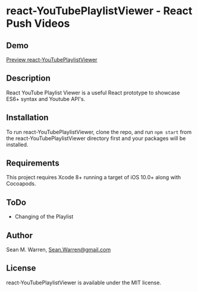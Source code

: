 # react-YouTubePlaylistViewer - React Push Videos


## Demo
[Preview react-YouTubePlaylistViewer](http://mildfun.com/PlaylistViewer/)


## Description
React YouTube Playlist Viewer is a useful React prototype to showcase ES6+ syntax and Youtube API's.


## Installation  

To run react-YouTubePlaylistViewer, clone the repo, and run `npm start` from the react-YouTubePlaylistViewer directory first and your packages will be installed.

## Requirements

This project requires Xcode 8+ running a target of iOS 10.0+ along with Cocoapods.

## ToDo

- Changing of the Playlist

## Author

Sean M. Warren, Sean.Warren@gmail.com

## License

react-YouTubePlaylistViewer is available under the MIT license.

